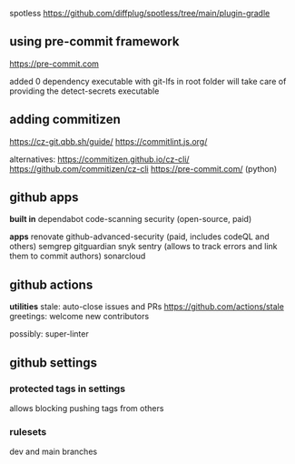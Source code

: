 spotless
<https://github.com/diffplug/spotless/tree/main/plugin-gradle>

## using pre-commit framework

<https://pre-commit.com>

added 0 dependency executable with git-lfs in root folder
will take care of providing the detect-secrets executable

## adding commitizen

<https://cz-git.qbb.sh/guide/>
<https://commitlint.js.org/>

alternatives:
<https://commitizen.github.io/cz-cli/>
<https://github.com/commitizen/cz-cli>
<https://pre-commit.com/> (python)

## github apps

**built in**
dependabot
code-scanning security (open-source, paid)

**apps**
renovate
github-advanced-security (paid, includes codeQL and others)
semgrep
gitguardian
snyk
sentry (allows to track errors and link them to commit authors)
sonarcloud

## github actions

**utilities**
stale: auto-close issues and PRs <https://github.com/actions/stale>
greetings: welcome new contributors

possibly: super-linter

## github settings

### protected tags in settings

allows blocking pushing tags from others

### rulesets

dev and main branches
